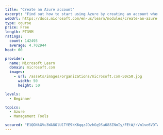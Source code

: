 ```yaml
---
title: "Create an Azure account"
excerpt: "Find out how to start using Azure by creating an account where you’ll see services and personal settings for identity, billing, and preferences."
webUrl: https://docs.microsoft.com/en-us/learn/modules/create-an-azure-account/
type: course
price: Free
length: PT39M
ratings:
  count: 142495
  average: 4.702944
heat: 60

provider:
  name: Microsoft Learn
  domain: microsoft.com
  images:
    - url: /assets/images/organizations/microsoft.com-50x50.jpg
      width: 50
      height: 50

levels:
  - Beginner

topics:
  - Azure
  - Management Tools

secured: "E1QONkGVu3WA8OlU1TYE9kK6qqzJDzhGq9Sa688ZNmIy/FEtW/rVn1ve6VDTabpk//GkixjaEUnQTPSk1jpK+HYmf78SXuRs5zbEK7nPk7tlVmFkNIl+19GNF6O9RixNqtuPuspRX63U4+PPy2lMxcgeWcjmhq/SaykDpBwiWsTN/bQVhBNXUOUKQGyeLl99SJSFGyGHkrYj1Mo2RjncY+Lpl9YPuAPRTuHN5t2OO5D4tjlb7DZTzfwJqrQKkaF34/d8UVb20hSXKa2hQT/TRzU0ani0Ru5sQcI7eft2r9VxmflEmXuPs4uTA23dzRdOaRPkt1TBV/bo912OHPXeeUhVGOkqreUJ3NbBaNUI1gPt1zDFNQ+msnBpCfrcqBzMRI5bWuM2SWtDVfJUycejUwe+xQqyOZniTy4WPKMI7q/Irs0h+9yxvQe/4Yvn7AtA;3kU9f6/W04RyGayY3HXjWg=="
---
```


